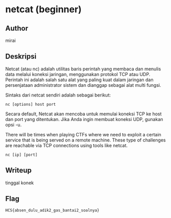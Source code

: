 # netcat (beginner)

## Author
mirai

## Deskripsi
Netcat (atau nc) adalah utilitas baris perintah yang membaca dan menulis data melalui koneksi jaringan, menggunakan protokol TCP atau UDP. Perintah ini adalah salah satu alat yang paling kuat dalam jaringan dan persenjataan administrator sistem dan dianggap sebagai alat multi fungsi.

Sintaks dari netcat sendiri adalah sebagai berikut:

```
nc [options] host port
```

Secara default, Netcat akan mencoba untuk memulai koneksi TCP ke host dan port yang ditentukan. Jika Anda ingin membuat koneksi UDP, gunakan opsi -u.

There will be times when playing CTFs where we need to exploit a certain service that is being served on a remote machine. These type of challenges are reachable via TCP connections using tools like netcat.

`nc [ip] [port]`

## Writeup
tinggal konek

## Flag
`HCS{absen_dulu_adik2_gas_bantai2_soalnya}`
